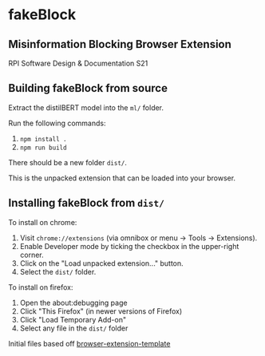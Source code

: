 # fakeBlock
## Misinformation Blocking Browser Extension

RPI Software Design & Documentation S21

## Building fakeBlock from source
Extract the distilBERT model into the `ml/` folder.

Run the following commands:
 1. `npm install .`
 2. `npm run build`

There should be a new folder `dist/`. 

This is the unpacked extension that can be loaded into your browser. 

## Installing fakeBlock from `dist/`
To install on chrome:
 1. Visit `chrome://extensions` (via omnibox or menu -> Tools -> Extensions).
 2. Enable Developer mode by ticking the checkbox in the upper-right corner.
 3. Click on the "Load unpacked extension..." button.
 4. Select the `dist/` folder.

To install on firefox:
 1. Open the about:debugging page
 2. Click "This Firefox" (in newer versions of Firefox)
 3. Click "Load Temporary Add-on"
 4. Select any file in the `dist/` folder



Initial files based off [browser-extension-template](https://github.com/fregante/browser-extension-template)
